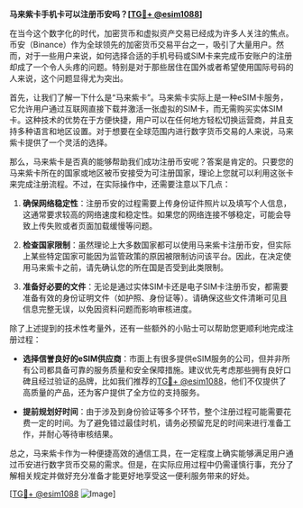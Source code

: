 **马来紫卡手机卡可以注册币安吗？[[TG💪+ @esim1088](https://t.me/s/esim1088)]**

在当今这个数字化的时代，加密货币和虚拟资产交易已经成为许多人关注的焦点。币安（Binance）作为全球领先的加密货币交易平台之一，吸引了大量用户。然而，对于一些用户来说，如何选择合适的手机号码或SIM卡来完成币安账户的注册却成了一个令人头疼的问题。特别是对于那些居住在国外或者希望使用国际号码的人来说，这个问题显得尤为突出。

首先，让我们了解一下什么是“马来紫卡”。马来紫卡实际上是一种eSIM卡服务，它允许用户通过互联网直接下载并激活一张虚拟的SIM卡，而无需购买实体SIM卡。这种技术的优势在于方便快捷，用户可以在任何地方轻松切换运营商，并且支持多种语言和地区设置。对于想要在全球范围内进行数字货币交易的人来说，马来紫卡提供了一个灵活的选择。

那么，马来紫卡是否真的能够帮助我们成功注册币安呢？答案是肯定的。只要您的马来紫卡所在的国家或地区被币安接受为可注册国家，理论上您就可以利用这张卡来完成注册流程。不过，在实际操作中，还需要注意以下几点：

1. **确保网络稳定性**：注册币安的过程需要上传身份证件照片以及填写个人信息，这通常要求较高的网络速度和稳定性。如果您的网络连接不够稳定，可能会导致上传失败或者页面加载缓慢等问题。
   
2. **检查国家限制**：虽然理论上大多数国家都可以使用马来紫卡注册币安，但实际上某些特定国家可能因为监管政策的原因被限制访问该平台。因此，在决定使用马来紫卡之前，请先确认您的所在国是否受到此类限制。
   
3. **准备好必要的文件**：无论是通过实体SIM卡还是电子SIM卡注册币安，都需要准备有效的身份证明文件（如护照、身份证等）。请确保这些文件清晰可见且信息完整无误，以免因资料问题而影响审核进度。

除了上述提到的技术性考量外，还有一些额外的小贴士可以帮助您更顺利地完成注册过程：

- **选择信誉良好的eSIM供应商**：市面上有很多提供eSIM服务的公司，但并非所有公司都具备可靠的服务质量和安全保障措施。建议优先考虑那些拥有良好口碑且经过验证的品牌，比如我们推荐的[TG💪+ @esim1088](https://t.me/s/esim1088)，他们不仅提供了高质量的产品，还为客户提供了全方位的支持服务。
  
- **提前规划好时间**：由于涉及到身份验证等多个环节，整个注册过程可能需要花费一定的时间。为了避免错过最佳时机，请务必预留充足的时间来进行准备工作，并耐心等待审核结果。

总之，马来紫卡作为一种便捷高效的通信工具，在一定程度上确实能够满足用户通过币安进行数字货币交易的需求。但是，在实际应用过程中仍需谨慎行事，充分了解相关规定并做好充分准备才能更好地享受这一便利服务带来的好处。

[[TG💪+ @esim1088](https://t.me/s/esim1088) ![Image](https://i.postimg.cc/4NQfJmqS/Snipaste-2025-05-13-00-14-12.png)]